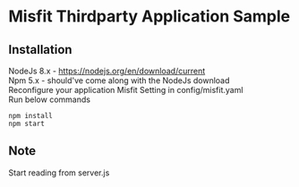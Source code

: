 # Misfit Thirdparty Application Sample
## Installation
NodeJs 8.x - https://nodejs.org/en/download/current  
Npm 5.x - should've come along with the NodeJs download  
Reconfigure your application Misfit Setting in config/misfit.yaml  
Run below commands  
```
npm install
npm start
```  

## Note
Start reading from server.js